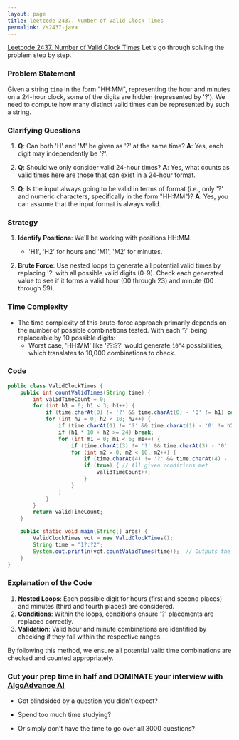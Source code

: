 ```yaml
---
layout: page
title: leetcode 2437. Number of Valid Clock Times
permalink: /s2437-java
---
```

[Leetcode 2437. Number of Valid Clock Times](https://algoadvance.github.io/algoadvance/l2437)
Let's go through solving the problem step by step.

### Problem Statement
Given a string `time` in the form "HH:MM", representing the hour and minutes on a 24-hour clock, some of the digits are hidden (represented by '?'). We need to compute how many distinct valid times can be represented by such a string.

### Clarifying Questions
1. **Q**: Can both 'H' and 'M' be given as '?' at the same time?
   **A**: Yes, each digit may independently be '?'.

2. **Q**: Should we only consider valid 24-hour times?
   **A**: Yes, what counts as valid times here are those that can exist in a 24-hour format.

3. **Q**: Is the input always going to be valid in terms of format (i.e., only '?' and numeric characters, specifically in the form "HH:MM")?
   **A**: Yes, you can assume that the input format is always valid.

### Strategy
1. **Identify Positions**: We'll be working with positions HH:MM. 
   - 'H1', 'H2' for hours and 'M1', 'M2' for minutes.
   
2. **Brute Force**: Use nested loops to generate all potential valid times by replacing '?' with all possible valid digits (0-9). Check each generated value to see if it forms a valid hour (00 through 23) and minute (00 through 59).

### Time Complexity
- The time complexity of this brute-force approach primarily depends on the number of possible combinations tested. With each '?' being replaceable by 10 possible digits:
  - Worst case, 'HH:MM' like '??:??' would generate `10^4` possibilities, which translates to 10,000 combinations to check.

### Code

```java
public class ValidClockTimes {
    public int countValidTimes(String time) {
        int validTimeCount = 0;
        for (int h1 = 0; h1 < 3; h1++) {
            if (time.charAt(0) != '?' && time.charAt(0) - '0' != h1) continue;
            for (int h2 = 0; h2 < 10; h2++) {
                if (time.charAt(1) != '?' && time.charAt(1) - '0' != h2) continue;
                if (h1 * 10 + h2 >= 24) break;
                for (int m1 = 0; m1 < 6; m1++) {
                    if (time.charAt(3) != '?' && time.charAt(3) - '0' != m1) continue;
                    for (int m2 = 0; m2 < 10; m2++) {
                        if (time.charAt(4) != '?' && time.charAt(4) - '0' != m2) continue;
                        if (true) { // All given conditions met
                            validTimeCount++;
                        }
                    }
                }
            }
        }
        return validTimeCount;
    }

    public static void main(String[] args) {
        ValidClockTimes vct = new ValidClockTimes();
        String time = "1?:?2";
        System.out.println(vct.countValidTimes(time));  // Outputs the count of valid times
    }
}
```

### Explanation of the Code
1. **Nested Loops**: Each possible digit for hours (first and second places) and minutes (third and fourth places) are considered.
2. **Conditions**: Within the loops, conditions ensure '?' placements are replaced correctly.
3. **Validation**: Valid hour and minute combinations are identified by checking if they fall within the respective ranges.

By following this method, we ensure all potential valid time combinations are checked and counted appropriately.


### Cut your prep time in half and DOMINATE your interview with [AlgoAdvance AI](https://algoAdvance.com)

- Got blindsided by a question you didn't expect?

- Spend too much time studying?

- Or simply don't have the time to go over all 3000 questions?

